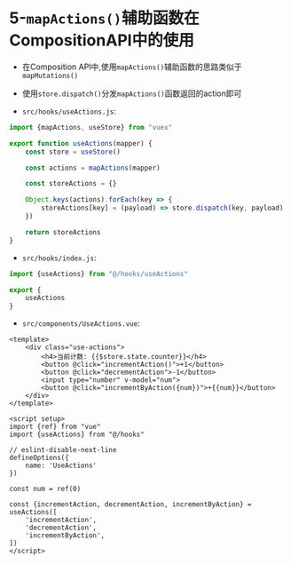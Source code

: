 # 5-`mapActions()`辅助函数在CompositionAPI中的使用

- 在Composition API中,使用`mapActions()`辅助函数的思路类似于`mapMutations()`
- 使用`store.dispatch()`分发`mapActions()`函数返回的action即可

- `src/hooks/useActions.js`:

```javascript
import {mapActions, useStore} from "vuex"

export function useActions(mapper) {
    const store = useStore()

    const actions = mapActions(mapper)

    const storeActions = {}

    Object.keys(actions).forEach(key => {
        storeActions[key] = (payload) => store.dispatch(key, payload)
    })

    return storeActions
}
```

- `src/hooks/index.js`:

```javascript
import {useActions} from "@/hooks/useActions"

export {
    useActions
}
```

- `src/components/UseActions.vue`:

```vue
<template>
    <div class="use-actions">
        <h4>当前计数: {{$store.state.counter}}</h4>
        <button @click="incrementAction()">+1</button>
        <button @click="decrementAction">-1</button>
        <input type="number" v-model="num">
        <button @click="incrementByAction({num})">+{{num}}</button>
    </div>
</template>

<script setup>
import {ref} from "vue"
import {useActions} from "@/hooks"

// eslint-disable-next-line
defineOptions({
    name: 'UseActions'
})

const num = ref(0)

const {incrementAction, decrementAction, incrementByAction} = useActions([
    'incrementAction',
    'decrementAction',
    'incrementByAction',
])
</script>
```